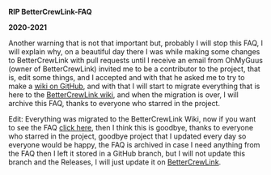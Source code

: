 **RIP BetterCrewLink-FAQ**

**2020-2021**

Another warning that is not that important but, probably I will stop this FAQ, I will explain why, on a beautiful day there I was while making some changes to BetterCrewLink with pull requests until I receive an email from OhMyGuus (owner of BetterCrewLink) invited me to be a contributor to the project, that is, edit some things, and I accepted and with that he asked me to try to make a [wiki on GitHub](https://github.com/OhMyGuus/BetterCrewLink/wiki), and with that I will start to migrate everything that is here to the [BetterCrewLink wiki](https://github.com/OhMyGuus/BetterCrewLink/wiki), and when the migration is over, I will archive this FAQ, thanks to everyone who starred in the project.

Edit: Everything was migrated to the BetterCrewLink Wiki, now if you want to see the FAQ [click here](https://github.com/OhMyGuus/BetterCrewLink/wiki), then I think this is goodbye, thanks to everyone who starred in the project, goodbye project that I updated every day so everyone would be happy, the FAQ is archived in case I need anything from the FAQ then I left it stored in a GitHub branch, but I will not update this branch and the Releases, I will just update it on [BetterCrewLink](https://github.com/OhMyGuus/BetterCrewLink/wiki).
